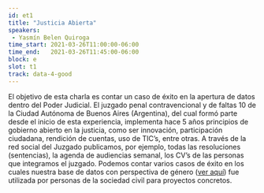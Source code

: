 ```yaml
---
id: et1
title: "Justicia Abierta"
speakers:
 - Yasmín Belen Quiroga
time_start: 2021-03-26T11:00:00-06:00
time_end:   2021-03-26T11:45:00-06:00
block: e
slot: t1
track: data-4-good
---
```


El objetivo de esta charla es contar un caso de éxito en la apertura de datos dentro del Poder Judicial.
El juzgado penal contravencional y de faltas 10 de la Ciudad Autónoma de Buenos Aires (Argentina), del cual formó parte desde el inicio de esta experiencia, implementa hace 5 años principios de gobierno abierto en la justicia, como ser innovación, participación ciudadana, rendición de cuentas, uso de TIC’s, entre otras.
A través de la red social del Juzgado publicamos, por ejemplo, todas las resoluciones (sentencias), la agenda de audiencias semanal, los CV’s de las personas que integramos el juzgado.
Podemos contar varios casos de éxito en los cuales nuestra base de datos con perspectiva de género (<a href="https://docs.google.com/spreadsheets/d/1uAi-Yfq-rJl_cqQaVe9Fv1rLlBJcmEtDpUB0NTOrLAs/edit">ver aquí</a>) fue utilizada por personas de la sociedad civil para proyectos concretos.